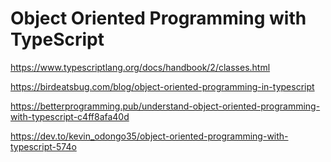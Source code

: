 # Object Oriented Programming with TypeScript

https://www.typescriptlang.org/docs/handbook/2/classes.html

https://birdeatsbug.com/blog/object-oriented-programming-in-typescript


https://betterprogramming.pub/understand-object-oriented-programming-with-typescript-c4ff8afa40d


https://dev.to/kevin_odongo35/object-oriented-programming-with-typescript-574o

